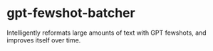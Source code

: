 # gpt-fewshot-batcher
Intelligently reformats large amounts of text with GPT fewshots, and improves itself over time.